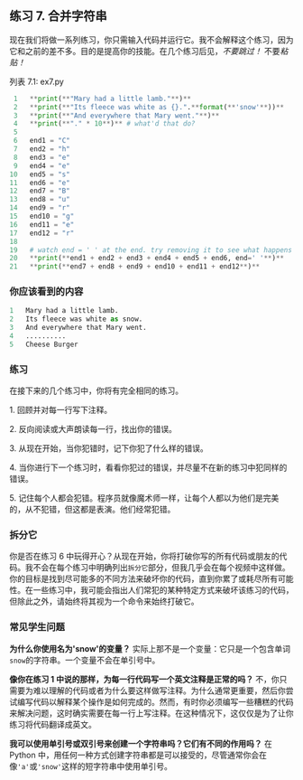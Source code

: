 ## 练习 7. 合并字符串

现在我们将做一系列练习，你只需输入代码并运行它。我不会解释这个练习，因为它和之前的差不多。目的是提高你的技能。在几个练习后见，*不要跳过！* 不要*粘贴！*

列表 7.1: ex7.py

```py
 1   **print(**"Mary had a little lamb."**)**
 2   **print(**"Its fleece was white as {}.".**format(**'snow'**))**
 3   **print(**"And everywhere that Mary went."**)**
 4   **print(**"." * 10**)** # what'd that do?
 5
 6   end1 = "C"
 7   end2 = "h"
 8   end3 = "e"
 9   end4 = "e"
10   end5 = "s"
11   end6 = "e"
12   end7 = "B"
13   end8 = "u"
14   end9 = "r"
15   end10 = "g"
16   end11 = "e"
17   end12 = "r"
18
19   # watch end = ' ' at the end. try removing it to see what happens
20   **print(**end1 + end2 + end3 + end4 + end5 + end6, end=' '**)**
21   **print(**end7 + end8 + end9 + end10 + end11 + end12**)**
```

### 你应该看到的内容

```py
1   Mary had a little lamb.
2   Its fleece was white as snow.
3   And everywhere that Mary went.
4   ..........
5   Cheese Burger
```

### 练习

在接下来的几个练习中，你将有完全相同的练习。

1\. 回顾并对每一行写下注释。

2\. 反向阅读或大声朗读每一行，找出你的错误。

3\. 从现在开始，当你犯错时，记下你犯了什么样的错误。

4\. 当你进行下一个练习时，看看你犯过的错误，并尽量不在新的练习中犯同样的错误。

5\. 记住每个人都会犯错。程序员就像魔术师一样，让每个人都以为他们是完美的，从不犯错，但这都是表演。他们经常犯错。

### 拆分它

你是否在练习 6 中玩得开心？从现在开始，你将打破你写的所有代码或朋友的代码。我不会在每个练习中明确列出`拆分它`部分，但我几乎会在每个视频中这样做。你的目标是找到尽可能多的不同方法来破坏你的代码，直到你累了或耗尽所有可能性。在一些练习中，我可能会指出人们常犯的某种特定方式来破坏该练习的代码，但除此之外，请始终将其视为一个命令来始终打破它。

### 常见学生问题

**为什么你使用名为'snow'的变量？** 实际上那不是一个变量：它只是一个包含单词`snow`的字符串。一个变量不会在单引号中。

**像你在练习 1 中说的那样，为每一行代码写一个英文注释是正常的吗？** 不，你只需要为难以理解的代码或者为什么要这样做写注释。为什么通常更重要，然后你尝试编写代码以解释某个操作是如何完成的。然而，有时你必须编写一些糟糕的代码来解决问题，这时确实需要在每一行上写注释。在这种情况下，这仅仅是为了让你练习将代码翻译成英文。

**我可以使用单引号或双引号来创建一个字符串吗？它们有不同的作用吗？** 在 Python 中，用任何一种方式创建字符串都是可以接受的，尽管通常你会在像`'a'`或`'snow'`这样的短字符串中使用单引号。
